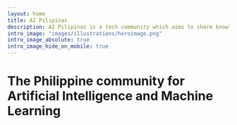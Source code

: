 ```yaml
---
layout: home
title: AI Pilipinas
description: AI Pilipinas is a tech community which aims to share knowledge amongsts its members to help upskill Filipinos on Machine Learning and Artificial Intelligence. The group is run by a group of volunteers.
intro_image: "images/illustrations/heroimage.png"
intro_image_absolute: true
intro_image_hide_on_mobile: true
---
```


# The Philippine community for Artificial Intelligence and Machine Learning 



